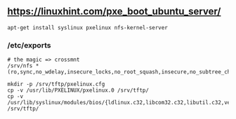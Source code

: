 ## https://linuxhint.com/pxe_boot_ubuntu_server/

```
apt-get install syslinux pxelinux nfs-kernel-server
```

### /etc/exports
```
# the magic => crossmnt
/srv/nfs *(ro,sync,no_wdelay,insecure_locks,no_root_squash,insecure,no_subtree_check,crossmnt)
```

```
mkdir -p /srv/tftp/pxelinux.cfg
cp -v /usr/lib/PXELINUX/pxelinux.0 /srv/tftp/
cp -v /usr/lib/syslinux/modules/bios/{ldlinux.c32,libcom32.c32,libutil.c32,vesamenu.c32} /srv/tftp/
```
